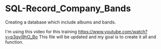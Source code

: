 # SQL-Record_Company_Bands
Creating a database which include albums and bands.

I'm using this video for this training https://www.youtube.com/watch?v=p3qvj9hO_Bo
This file will be updated and my goal is to create it all and function.
